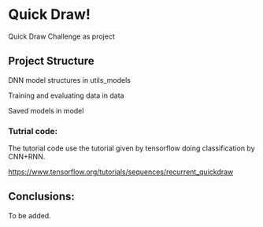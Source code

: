 # Quick Draw!
Quick Draw Challenge as project

## Project Structure
DNN model structures in utils_models

Training and evaluating data in data

Saved models in model

### Tutrial code: 
The tutorial code use the tutorial given by tensorflow doing classification by CNN+RNN.

https://www.tensorflow.org/tutorials/sequences/recurrent_quickdraw

## Conclusions:
To be added.